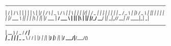  __  __    _   _   _   _   _  ____    _    ____   _    ___ _   _ 
|  \/  |  / \ | | | | | \ | |/ ___|  / \  |  _ \ / \  |_ _| \ | |
| |\/| | / _ \| | | | |  \| | |  _  / _ \ | |_) / _ \  | ||  \| |
| |  | |/ ___ \ |_| | | |\  | |_| |/ ___ \|  __/ ___ \ | || |\  |
|_|  |_/_/   \_\___/  |_| \_|\____/_/   \_\_| /_/   \_\___|_| \_|
                                                                 
 ____   ___  ____ ____ ___ 
| __ ) / _ \/ ___/ ___|__ \
|  _ \| | | \___ \___ \ / /
| |_) | |_| |___) |__) |_| 
|____/ \___/|____/____/(_) 
